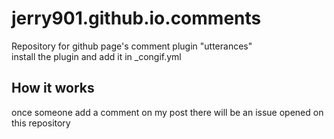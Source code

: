 # jerry901.github.io.comments
Repository for github page's comment plugin "utterances"  
install the plugin and add it in _congif.yml

## How it works
once someone add a comment on my post there will be an issue opened on this repository
